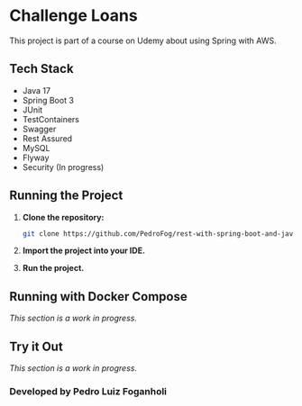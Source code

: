 # Challenge Loans

This project is part of a course on Udemy about using Spring with AWS.

## Tech Stack

- Java 17
- Spring Boot 3
- JUnit
- TestContainers
- Swagger
- Rest Assured
- MySQL
- Flyway
- Security (In progress)

## Running the Project

1. **Clone the repository:**

    ```bash
    git clone https://github.com/PedroFog/rest-with-spring-boot-and-java-udemy.git
    ```

2. **Import the project into your IDE.**

3. **Run the project.**

## Running with Docker Compose

*This section is a work in progress.*


## Try it Out

*This section is a work in progress.*


### Developed by Pedro Luiz Foganholi
